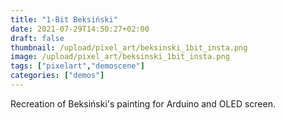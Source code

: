 ```yaml
---
title: "1-Bit Beksiński"
date: 2021-07-29T14:50:27+02:00
draft: false
thumbnail: /upload/pixel_art/beksinski_1bit_insta.png
image: /upload/pixel_art/beksinski_1bit_insta.png
tags: ["pixelart","demoscene"]
categories: ["demos"]
---
```


Recreation of Beksiński's painting for Arduino and OLED screen.

